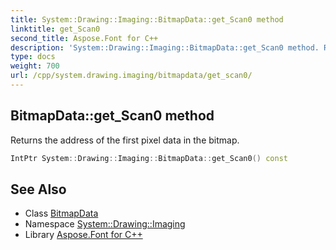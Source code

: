 ```yaml
---
title: System::Drawing::Imaging::BitmapData::get_Scan0 method
linktitle: get_Scan0
second_title: Aspose.Font for C++
description: 'System::Drawing::Imaging::BitmapData::get_Scan0 method. Returns the address of the first pixel data in the bitmap in C++.'
type: docs
weight: 700
url: /cpp/system.drawing.imaging/bitmapdata/get_scan0/
---
```

## BitmapData::get_Scan0 method


Returns the address of the first pixel data in the bitmap.

```cpp
IntPtr System::Drawing::Imaging::BitmapData::get_Scan0() const
```

## See Also

* Class [BitmapData](../)
* Namespace [System::Drawing::Imaging](../../)
* Library [Aspose.Font for C++](../../../)
